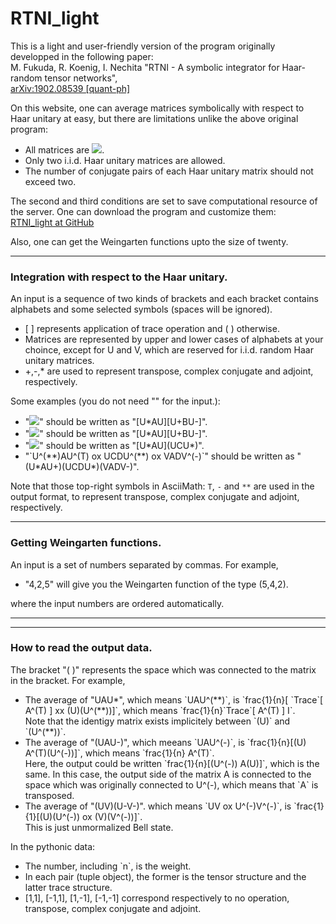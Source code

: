 # RTNI_light
<p>
This is a light and user-friendly version of the program originally developped in the following paper: <br>
M. Fukuda, R. Koenig, I. Nechita "RTNI - A symbolic integrator for Haar-random tensor networks",<br> 
<a href="https://arxiv.org/abs/1902.08539">arXiv:1902.08539 [quant-ph]</a>
</p>
<p>  
On this website, one can average matrices symbolically with respect to Haar unitary at easy, but
there are limitations unlike the above original program: 
<ul>
<li>All matrices are <img src="https://latex.codecogs.com/gif.latex?n&space;\times&space;n" />.</li> 
<li>Only two i.i.d. Haar unitary matrices are allowed.</li>
<li>The number of conjugate pairs of each Haar unitary matrix should not exceed two.</li>
</ul>
The second and third conditions are set to save computational resource of the server.  
One can download the program and customize them:<br>           
<a href="https://github.com/MotohisaFukuda/RTNI_light">RTNI_light at GitHub</a></p>
</p>
Also, one can get the Weingarten functions upto the size of twenty.

<hr>

<h3>Integration with respect to the Haar unitary.</h3>

<p>
An input is a sequence of two kinds of brackets and each bracket contains alphabets and some selected symbols (spaces will be ignored).
<ul>
<li> [ ] represents application of trace operation and ( ) otherwise.</li>
<li>Matrices are represented by upper and lower cases of alphabets at your choince, except for U and V, 
which are reserved for i.i.d. random Haar unitary matrices.</li>
<li>+,-,* are used to represent transpose, complex conjugate and adjoint, respectively.</li>
</ul>
Some examples (you do not need "" for the input.):
<ul>
<li>"<img src="https://latex.codecogs.com/gif.latex?\mathrm{Trace}[U^*AU]&space;\times&space;\mathrm{Trace}[U^TBU^{-}]" />" should be written as "[U*AU][U+BU-]".</li>  
<li>"<img src="https://latex.codecogs.com/gif.latex?\mathrm{Trace}[U^*AU]&space;\times&space;[UCU^{*}]" />" should be written as "[U*AU][U+BU-]".</li>
<li>"<img src="https://latex.codecogs.com/gif.latex?U^*AU^T&space;\otimes&space;UCDU^*&space;\otimes&space;VA^TDV^-" />" should be written as "[U*AU](UCU*)".</li>
<li>"`U^(**)AU^(T) ox UCDU^(**) ox VADV^(-)`" should be written as "(U*AU+)(UCDU*)(VADV-)".</li>
</ul>

Note that those top-right symbols in AsciiMath: `T`, `-` and `**` are used in the output format,
to represent transpose, complex conjugate and adjoint, respectively.
</p>

<hr>


<h3>Getting Weingarten functions.</h3>

<p>
An input is a set of numbers separated by commas. For example, 
<ul>
<li>"4,2,5" will give you the Weingarten function of the type (5,4,2).</li>
</ul>
where the input numbers are ordered automatically.
</p>

<hr>

<hr>
<h3>How to read the output data.</h3>
<p>
The bracket "( )" represents the space which was connected to the matrix in the bracket.
For example,
<ul>
<li>The average of "UAU*", which means `UAU^(**)`, is `frac{1}{n}[ `Trace`[  A^(T) ] xx (U)(U^(**))]`, which means `frac{1}{n}`Trace`[ A^(T) ] I`. <br>
Note that the identigy matrix exists implicitely between `(U)` and `(U^(**))`.
</li>
<li>The average of "(UAU-)", which meeans `UAU^(-)`, is `frac{1}{n}[(U) A^(T)(U^(-))]`, which means `frac{1}{n} A^(T)`. <br>
Here, the output could be written `frac{1}{n}[(U^(-)) A(U)]`, which is the same.
In this case, the output side of the matrix A is connected to the space which was originally connected to U^(-), which means that `A` is transposed.
</li>
<li>
The average of "(UV)(U-V-)". which means `UV ox U^(-)V^(-)`, is `frac{1}{1}[(U)(U^(-)) ox (V)(V^(-))]`. <br>
This is just unmormalized Bell state.
</li>
</ul>
</p>

<p>
In the pythonic data:
<ul>
<li>
The number, including `n`, is the weight.
</li>
<li>
In each pair (tuple object), the former is the tensor structure and the latter trace structure.
</li>
<li>
[1,1], [-1,1], [1,-1], [-1,-1] correspond respectively to no operation, transpose, complex conjugate and adjoint.
</li>
</ul>
</p>



















<img src="" />

